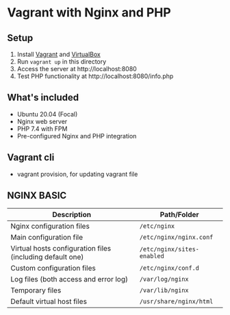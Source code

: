 # Vagrant with Nginx and PHP

## Setup

1. Install [Vagrant](https://www.vagrantup.com/) and [VirtualBox](https://www.virtualbox.org/)
2. Run `vagrant up` in this directory
3. Access the server at http://localhost:8080
4. Test PHP functionality at http://localhost:8080/info.php

## What's included

- Ubuntu 20.04 (Focal)
- Nginx web server
- PHP 7.4 with FPM
- Pre-configured Nginx and PHP integration

## Vagrant cli
- vagrant provision, for updating vagrant file

## NGINX BASIC
| Description                                              | Path/Folder              |
|----------------------------------------------------------|--------------------------|
| Nginx configuration files                                | `/etc/nginx`             |
| Main configuration file                                  | `/etc/nginx/nginx.conf`  |
| Virtual hosts configuration files (including default one) | `/etc/nginx/sites-enabled` |
| Custom configuration files                               | `/etc/nginx/conf.d`      |
| Log files (both access and error log)                    | `/var/log/nginx`         |
| Temporary files                                          | `/var/lib/nginx`         |
| Default virtual host files                               | `/usr/share/nginx/html`  |